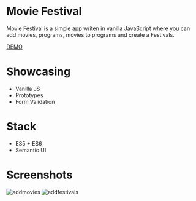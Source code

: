 # Movie Festival

Movie Festival is a simple app writen in vanilla JavaScript where you can add movies, programs, movies to programs and create a Festivals.

[DEMO](https://srkinator.github.io/MyMovieFestival/)


# Showcasing


-   Vanilla JS
-   Prototypes
-   Form Validation


# Stack

-   ES5 + ES6
-   Semantic UI

# Screenshots
![addmovies](https://user-images.githubusercontent.com/32547795/34826701-e4dd425c-f6d7-11e7-89f2-f6ef3b60f078.jpeg)
![addfestivals](https://user-images.githubusercontent.com/32547795/34826737-1e18d6c6-f6d8-11e7-8881-114ab1ced465.jpeg)
